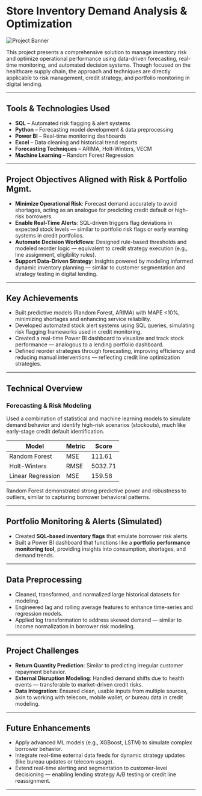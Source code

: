 # Store Inventory Demand Analysis & Optimization
![Project Banner](https://raw.githubusercontent.com/Jesika14/Store-Inventory-Demand-Analysis-Optimization/main/project-banner.jpg)

This project presents a comprehensive solution to manage inventory risk and optimize operational performance using data-driven forecasting, real-time monitoring, and automated decision systems. Though focused on the healthcare supply chain, the approach and techniques are directly applicable to risk management, credit strategy, and portfolio monitoring in digital lending.

---

## Tools & Technologies Used

- **SQL** – Automated risk flagging & alert systems  
- **Python** – Forecasting model development & data preprocessing  
- **Power BI** – Real-time monitoring dashboards  
- **Excel** – Data cleaning and historical trend reports  
- **Forecasting Techniques** – ARIMA, Holt-Winters, VECM  
- **Machine Learning** – Random Forest Regression

---

## Project Objectives Aligned with Risk & Portfolio Mgmt.

- **Minimize Operational Risk**: Forecast demand accurately to avoid shortages, acting as an analogue for predicting credit default or high-risk borrowers.
- **Enable Real-Time Alerts**: SQL-driven triggers flag deviations in expected stock levels — similar to portfolio risk flags or early warning systems in credit portfolios.
- **Automate Decision Workflows**: Designed rule-based thresholds and modeled reorder logic — equivalent to credit strategy execution (e.g., line assignment, eligibility rules).
- **Support Data-Driven Strategy**: Insights powered by modeling informed dynamic inventory planning — similar to customer segmentation and strategy testing in digital lending.

---

## Key Achievements

- Built predictive models (Random Forest, ARIMA) with MAPE <10%, minimizing shortages and enhancing service reliability.
- Developed automated stock alert systems using SQL queries, simulating risk flagging frameworks used in credit monitoring.
- Created a real-time Power BI dashboard to visualize and track stock performance — analogous to a lending portfolio dashboard.
- Defined reorder strategies through forecasting, improving efficiency and reducing manual interventions — reflecting credit line optimization strategies.

---

## Technical Overview

### Forecasting & Risk Modeling

Used a combination of statistical and machine learning models to simulate demand behavior and identify high-risk scenarios (stockouts), much like early-stage credit default identification.

| Model               | Metric       | Score    |
|--------------------|--------------|----------|
| Random Forest       | MSE          | 111.61   |
| Holt-Winters        | RMSE         | 5032.71  |
| Linear Regression   | MSE          | 159.58   |

Random Forest demonstrated strong predictive power and robustness to outliers, similar to capturing borrower behavioral patterns.

---

## Portfolio Monitoring & Alerts (Simulated)

- Created **SQL-based inventory flags** that emulate borrower risk alerts.
- Built a Power BI dashboard that functions like a **portfolio performance monitoring tool**, providing insights into consumption, shortages, and demand trends.

---

## Data Preprocessing

- Cleaned, transformed, and normalized large historical datasets for modeling.
- Engineered lag and rolling average features to enhance time-series and regression models.
- Applied log transformation to address skewed demand — similar to income normalization in borrower risk modeling.

---

## Project Challenges

- **Return Quantity Prediction**: Similar to predicting irregular customer repayment behavior.
- **External Disruption Modeling**: Handled demand shifts due to health events — transferable to market-driven credit risks.
- **Data Integration**: Ensured clean, usable inputs from multiple sources, akin to working with telecom, mobile wallet, or bureau data in credit modeling.

---

## Future Enhancements

- Apply advanced ML models (e.g., XGBoost, LSTM) to simulate complex borrower behavior.
- Integrate real-time external data feeds for dynamic strategy updates (like bureau updates or telecom usage).
- Extend real-time alerting and segmentation to customer-level decisioning — enabling lending strategy A/B testing or credit line reassignment.

---

